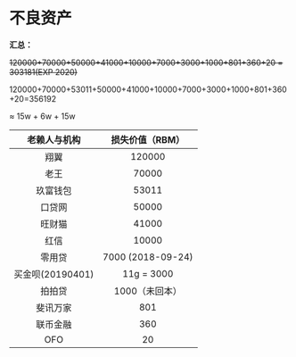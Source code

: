 # 不良资产

**汇总：**

~~120000+70000+50000+41000+10000+7000+3000+1000+801+360+20 = 303181(EXP 2020)~~

120000+70000+53011+50000+41000+10000+7000+3000+1000+801+360+20=356192

$\approx$ 15w + 6w + 15w

| 老赖人与机构 | 损失价值（RBM） |
| :--: | :--: |
| 翔翼 | 120000 |
| 老王 | 70000 |
| 玖富钱包 | 53011 |
| 口贷网 | 50000 |
| 旺财猫 | 41000 |
| 红信 | 10000 |
| 零用贷 | 7000 (2018-09-24) |
| 买金呗(20190401) | 11g = 3000 |
| 拍拍贷 | 1000（未回本） |
| 斐讯万家 | 801 |
| 联币金融 | 360 |
| OFO | 20 |
